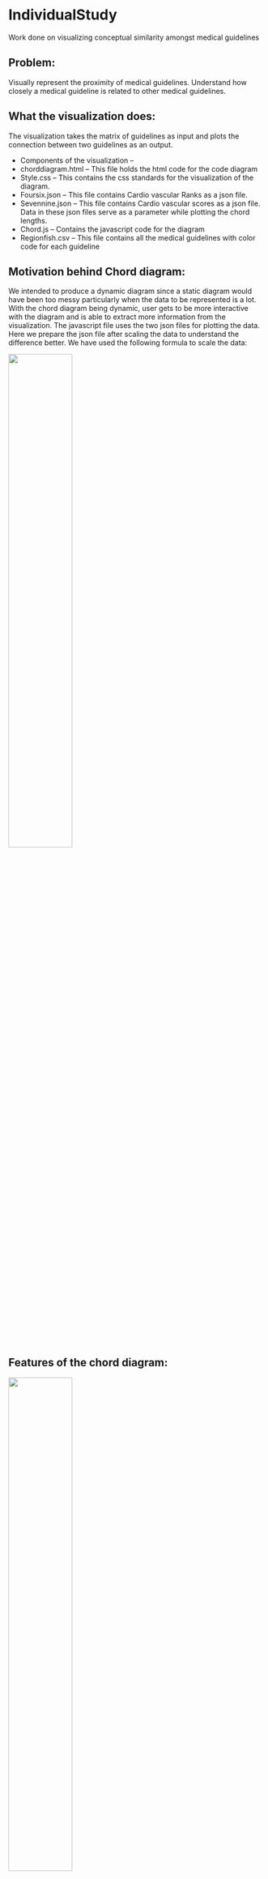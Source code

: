 # IndividualStudy
Work done on visualizing conceptual similarity amongst medical guidelines

## Problem:  
Visually represent the proximity of medical guidelines. Understand how closely a medical guideline is related to other medical guidelines.

## What the visualization does: 
The visualization takes the matrix of guidelines as input and plots the connection between two guidelines as an output.
<ul>
<li> Components of the visualization – 
<li> chorddiagram.html – This file holds the html code for the code diagram
<li> Style.css – This contains the css standards for the visualization of the diagram.
<li> Foursix.json – This file contains Cardio vascular Ranks as a json file.
<li> Sevennine.json – This file contains Cardio vascular scores as a json file.
		Data in these json files serve as a parameter while plotting the chord lengths.
<li> Chord.js – Contains the javascript code for the diagram
<li> Regionfish.csv – This file contains all the medical guidelines with color code for each guideline

</ul>

## Motivation behind Chord diagram:
We intended to produce a dynamic diagram since a static diagram would have been too messy particularly when the data to be represented is a lot. With the chord diagram being dynamic, user gets to be more interactive with the diagram and is able to extract more information from the visualization. The javascript file uses the two json files for plotting the data. Here we prepare the json file after scaling the data to understand the difference better. We have used the following formula to scale the data: 


<img src="Images/1.png" width="50%" />

## Features of the chord diagram:
<img src="Images/2.png" width="50%" />

### Highlight a specific guideline and understand its relationship with other guidelines:
<ul>
<li> The chord diagram shows how each guideline is related to other guideline. Each guideline here is color coded in a file called “regionfish.csv”.
<li> If you wish to focus on a particular guideline, just take your mouse on that guideline and focus will shifted to that particular guideline only.
</ul>

<img src="Images/3.png" width="50%" />


### Understanding quantitative relation amongst guidelines:
<ul>
<li> When the chord diagram is plotted, you can see the score or the ranking of these guidelines by simply taking your mouse to the chord.
<li> For e.g., let’s just say you are interested in #19892750 guideline, you can simply take your mouse on the orange area (color code for #19892750 guideline) you can see how the ranks of these guidelines are represented. Here you can clearly see that 27819383 and our guideline has a thicker chord as compared to other chords. 
<li> If you wish to see how much the value of the chord is, you can simply take your mouse on the chord and the number will be displayed. Of course, every guideline has biggest similarity with itself which is why there will always be a self-chord with largest thickness
</ul> 
<img src="Images/4.png" width="50%" />
### Highlight a guideline to display its full name:
<ul>
<li> We know it is difficult to understand what the guideline is just by looking at its number which is why if you take your mouse over to the guidelines number on the right panel, you would be able to see the full name of the medical guideline.

<li>Obvious reason for giving medical guideline number instead of the name is to fit the data on the chord diagram.
</ul>
<img src="Images/5.png" width="50%" />	
### Quick access to the medical guideline:
o	If you wish to access the medical guideline and know more about the guideline, just click on the guideline number on the right panel.
o	What this will do is it will direct you to the XXX page with the guideline that you are interested in and have full availability of the guideline.
<img src="Images/6.png" width="50%" />
<img src="Images/7.png" width="50%" />
## Limitations of the Chord Diagram:

### Too many chords for cardio
o	Understanding the diagram, with so many chords becomes a difficult task. We are interested in understanding which guideline has a thicker chord to the other guideline but with 21x21 guidelines with each guideline having a chord to every other guideline, it becomes difficult to interpret the diagram.
<img src="Images/8.png" width="50%" />
### Little complicated to understand
o	Since Chord diagram is supposed to display two-way information, i.e. Distance from guideline A to B and B to A, we cannot really get a clear idea of which guidelines are similar to other guidelines.

### Motivation of bar-chart:
We avoided bar charts because they seemed common and boring. We later realized our initial assessment was wrong. We should use them and use them frequently because they are common. With bar chart, users already know how to read them and can focus on what the data actually says. That is the beauty of simple bar charts. Using bar chart for the data of medical guidelines, we intend to present the story of how certain guidelines are conceptually similar to other guidelines.

### Enhancement to the existing chord diagram: 

<ul>
<li> A simpler approach of bar-chart was suggested to overcome the problem of understanding the complicated nature of guidelines. We decided not to skip the chord diagram entirely, as they present valuable information for breast cancer guidelines.

<li>We proposed to add a hyperlink which displays the distance of one guideline to all the other guidelines. Using bar-chart, you can easily understand and interpret the story.
</ul>
<img src="Images/9.png" width="50%" />
## How Chord diagram and Bar chart work hand in hand:

Using the chord diagram, user can get brief idea of which guidelines has more similarity or has thicker chord to other guidelines. Then, user can click on the link next to that guideline and see how the bar chart is displayed for this particular guideline. Using bar chart, user can interpret which guidelines are similar to the selected guideline and view the bar chart for the new guidelines and compare the results.

Without Chord diagram user would need to go through 21 bar charts to view the results and it would be confusing and a difficult task to achieve.

### Features of the updated Chord diagram:
<ul>
<li> This chord diagram shows a bar chart link next to each guideline. This link opens up a bar chart view for each guideline in a new tab.
<img src="Images/10.png" width="50%" />

<li> Additional to all the previous features, what this does is gives a preview to the bar chart when you hover your mouse over the link of the bar chart. How this can help is user can preview the minute details as to which guideline is closest to the selected guideline apart from the selected guideline.
<img src="Images/11.png" width="50%" />
</ul>

### Bar-chart features:
<ul>
<li>As mentioned, the purpose of bar-chart is to put our analysis in the simplest form possible to help the user interpret the results. On X-axis, are the guidelines, while on the Y-axis, there is percentage cosine similarity, with maximum similarity of each document with itself at 100%.
<img src="Images/12.png" width="50%" />
<li>	Additional important feature of this bar-chart is that it shows the score in-side the bar. This conceptually and numerically represents the similarity amongst the guidelines.

<li>Another feature to this bar-chart is to compare measurably how high is the similarity of a particular guideline to other guidelines. For this comparison, a dashed-line is plotted with reference to selected guideline and the numbers in the bar change. The new number now shows, how high is the distance.
</ul>

<img src="Images/13.png" width="50%" />
## Visualizing using Tableau:

Dashboards are one of the most common use cases for data visualization, and their design and contexts of use are considerably different from exploratory visualization tools. With drag -and-drop feature, Tableau promotes not only an intuitive flow, but also rapid and flexible cohort analysis. For example, with just a few calculated fields and some drag-and-drop operations, you can create a dashboard that shows similarity of the guidelines using the simplest to understand bar-charts and enables an important aspect of selecting which guideline to choose for comparison.

<img src="Images/14.png" width="50%" />
Using drag and drop feature, you can select the guideline you wish to compare, and drag it to the Rows field. In the Columns field, we will drag all the IDs. This brings up the above view and simply displays the bar-chart without writing any piece of code.

From this figure, we can say that 2364753, 19257889, 25332362 are closely similar to 24103764.
Since it becomes difficult to understand what these guidelines actually are. We can view the name of the guideline when we hover the mouse on top of the bar chart.

<img src="Images/15.png" width="50%" />
### Plotting multiple guidelines in the same view:
<img src="Images/16.png" width="50%" />
### What it does:
<ul>
<li> This view is a relative view. Here we selected one guideline as the base guideline and then you can select/configure the secondary guideline to compare with the primary guideline.

<li>Since this is a simple drag/drop operation, we can have multiple iterations of the comparisons.
</ul>

Hand-picking interesting guidelines for comparison

<img src="Images/17.png" width="50%" />
### What it does: 
We can compare selected guidelines to see the similarity and bucket them together in terms of similarity or dissimilarity.
From our above example, we can say that 19257889, 23634753, 24103764, 25332362 are conceptually similar since they exhibit high similarity with respect to three base guidelines selected in the view one.

<img src="Images/18.png" width="50%" />
